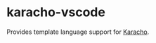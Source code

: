 # karacho-vscode

Provides template language support for [Karacho](https://github.com/xpectme/karacho).
